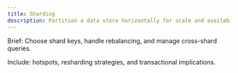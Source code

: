 ```yaml
---
title: Sharding
description: Partition a data store horizontally for scale and availability.
---
```


Brief: Choose shard keys, handle rebalancing, and manage cross-shard queries.

Include: hotspots, resharding strategies, and transactional implications.
